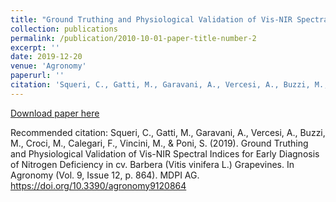 ```yaml
---
title: "Ground Truthing and Physiological Validation of Vis-NIR Spectral Indices for Early Diagnosis of Nitrogen Deficiency in cv. Barbera (Vitis vinifera L.) Grapevines"
collection: publications
permalink: /publication/2010-10-01-paper-title-number-2
excerpt: ''
date: 2019-12-20
venue: 'Agronomy'
paperurl: ''
citation: 'Squeri, C., Gatti, M., Garavani, A., Vercesi, A., Buzzi, M., Croci, M., Calegari, F., Vincini, M., & Poni, S. (2019). Ground Truthing and Physiological Validation of Vis-NIR Spectral Indices for Early Diagnosis of Nitrogen Deficiency in cv. Barbera (Vitis vinifera L.) Grapevines. In Agronomy (Vol. 9, Issue 12, p. 864). MDPI AG. https://doi.org/10.3390/agronomy9120864'
---
```


[Download paper here](http://mcroci.github.io/files/agronomy-09-00864-v2.pdf)

Recommended citation: Squeri, C., Gatti, M., Garavani, A., Vercesi, A., Buzzi, M., Croci, M., Calegari, F., Vincini, M., & Poni, S. (2019). Ground Truthing and Physiological Validation of Vis-NIR Spectral Indices for Early Diagnosis of Nitrogen Deficiency in cv. Barbera (Vitis vinifera L.) Grapevines. In Agronomy (Vol. 9, Issue 12, p. 864). MDPI AG. https://doi.org/10.3390/agronomy9120864
